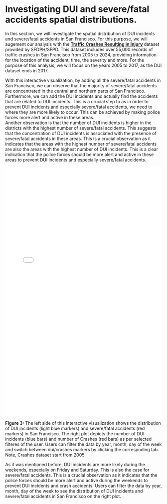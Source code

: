 # Investigating DUI and severe/fatal accidents spatial distributions.
In this section, we will investigate the spatial distribution of DUI incidents and severe/fatal accidents in San Francisco. 
For this purpose, we will augement our analysis with the **[Traffic Crashes Resulting in Injury](https://data.sfgov.org/Public-Safety/Traffic-Crashes-Resulting-in-Injury/ubvf-ztfx/about_data)** dataset provided by SFDPH/SFPD. This dataset includes over 55,000 records of traffic crashes in San Francisco from 2005 to 2024, providing information for the location of the accident, time, the severity and more. For the purpose of this analysis, we will focus on the years 2005 to 2017, as the DUI dataset ends in 2017.

With this interactive visualization, by adding all the severe/fatal accidents in San Francisco, we can observe that the majority of severe/fatal accidents are concentrated in the central and northern parts of San Francisco. Furthermore, we can add the DUI incidents and actually find the accidents that are related to DUI incidents. This is a crucial step to as in order to prevent DUI incidents and especially severe/fatal accidents, we need to where they are more likely to occur. This can be achieved by making police forces more alert and active in these areas.  
Another observation is that the number of DUI incidents is higher in the districts with the highest number of severe/fatal accidents. This suggests that the concentration of DUI incidents is associated with the presence of severe/fatal accidents in these areas. This is a crucial observation as it indicates that the areas with the highest number of severe/fatal accidents are also the areas with the highest number of DUI incidents. This is a clear indication that the police forces should be more alert and active in these areas to prevent DUI incidents and especially severe/fatal accidents.  

<embed
       type="text/html" 
       src="/../figures/bookeh.html"
       height="800"
       width="100%"
       >  

**Figure 3:** The left side of this interactive visualization shows the distribution of DUI incidents (light blue markers) and severe/fatal accidents (red markers) in San Francisco. The right plot depicts the number of DUI incidents (blue bars) and number of Crashes (red bars) as per selected filteres of the user. Users can filter the data by year, month, day of the week and switch between dui/crashes markers by clicking the correspoding tab. Note, Crashes dataset start from 2005.

As it was mentioned before, DUI incidents are more likely during the weekends, especially on Friday and Saturday. This is also the case for severe/fatal accidents. This is a crucial observation as it indicates that the police forces should be more alert and active during the weekends to prevent DUI incidents and crash accidents. Users can filter the data by year, month, day of the week to see the distribution of DUI incidents and severe/fatal accidents in San Francisco on the right plot.